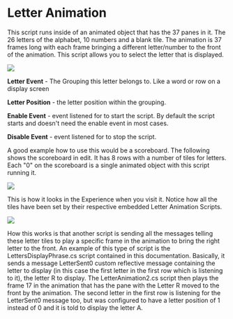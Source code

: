 # Letter Animation

This script runs inside of an animated object that has the 37 panes in it.  The 26 letters of the alphabet, 10 numbers and a blank tile.  The animation is 37 frames long with each frame bringing a different letter/number to the front of the animation.  This script allows you to select the letter that is displayed.  

![](https://github.com/mojoD/Sansar-Simple-And-Reflex-Script-Integration/blob/master/images/LetterAnimation.png)

**Letter Event** - The Grouping this letter belongs to.  Like a word or row on a display screen

**Letter Position** - the letter position within the grouping.

**Enable Event** - event listened for to start the script.  By default the script starts and doesn't need the enable event in most cases.

**Disable Event** - event listened for to stop the script.

A good example how to use this would be a scoreboard.  The following shows the scoreboard in edit.  It has 8 rows with a number of tiles for letters.  Each "0" on the scoreboard is a single animated object with this script running it.  

![](https://github.com/mojoD/Sansar-Simple-And-Reflex-Script-Integration/blob/master/images/LetterAnimation2.png)

This is how it looks in the Experience when you visit it.  Notice how all the tiles have been set by their respective embedded Letter Animation Scripts.  

![](https://github.com/mojoD/Sansar-Simple-And-Reflex-Script-Integration/blob/master/images/LetterAnimation3.png)

How this works is that another script is sending all the messages telling these letter tiles to play a specific frame in the animation to bring the right letter to the front.  An example of this type of script is the LettersDisplayPhrase.cs script contained in this documentation.  Basically, it sends a message LetterSent0 custom reflective message containing the letter to display (in this case the first letter in the first row which is listening to it), the letter R to display.  The LetterAnimation2.cs script then plays the frame 17 in the animation that has the pane with the Letter R moved to the front by the animation.  The second letter in the first row is listening for the LetterSent0 message too, but was configured to have a letter position of 1 instead of 0 and it is told to display the letter A.
